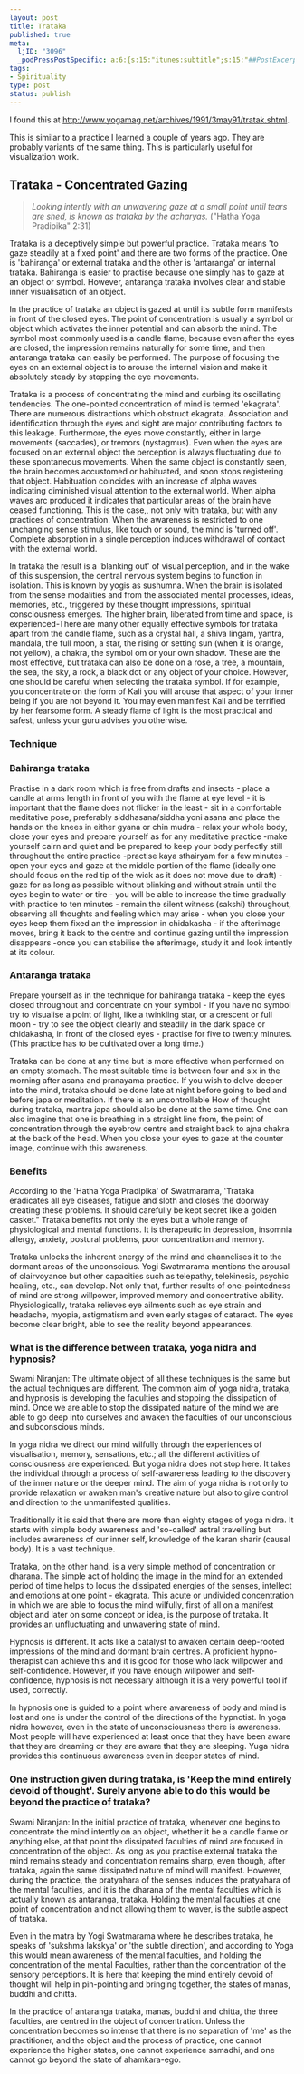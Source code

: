 ```yaml
--- 
layout: post
title: Trataka
published: true
meta: 
  ljID: "3096"
  _podPressPostSpecific: a:6:{s:15:"itunes:subtitle";s:15:"##PostExcerpt##";s:14:"itunes:summary";s:15:"##PostExcerpt##";s:15:"itunes:keywords";s:17:"##WordPressCats##";s:13:"itunes:author";s:10:"##Global##";s:15:"itunes:explicit";s:7:"Default";s:12:"itunes:block";s:7:"Default";}
tags: 
- Spirituality
type: post
status: publish
---
```

I found this at <a href="http://www.yogamag.net/archives/1991/3may91/tratak.shtml">http://www.yogamag.net/archives/1991/3may91/tratak.shtml</a>.

This is similar to a practice I learned a couple of years ago. They are probably variants of the same thing. This is particularly useful for visualization work.
<h2>Trataka - Concentrated Gazing</h2>
<blockquote><em>Looking intently with an unwavering gaze at a small point until tears are shed, is known as trataka by the acharyas.</em>
("Hatha Yoga Pradipika" 2:31)</blockquote>
Trataka is a deceptively simple but powerful practice. Trataka means 'to gaze steadily at a fixed point' and there are two forms of the practice. One is 'bahiranga' or external trataka and the other is 'antaranga' or internal trataka. Bahiranga is easier to practise because one simply has to gaze at an object or symbol. However, antaranga trataka involves clear and stable inner visualisation of an object.

In the practice of trataka an object is gazed at until its subtle form manifests in front of the closed eyes. The point of concentration is usually a symbol or object which activates the inner potential and can absorb the mind. The symbol most commonly used is a candle flame, because even after the eyes are closed, the impression remains naturally for some time, and then antaranga trataka can easily be performed. The purpose of focusing the eyes on an external object is to arouse the internal vision and make it absolutely steady by stopping the eye movements.

Trataka is a process of concentrating the mind and curbing its oscillating tendencies. The one-pointed concentration of mind is termed 'ekagrata'. There are numerous distractions which obstruct ekagrata. Association and identification through the eyes and sight are major contributing factors to this leakage. Furthermore, the eyes move constantly, either in large movements (saccades), or tremors (nystagmus). Even when the eyes are focused on an external object the perception is always fluctuating due to these spontaneous movements. When the same object is constantly seen, the brain becomes accustomed or habituated, and soon stops registering that object. Habituation coincides with an increase of alpha waves indicating diminished visual attention to the external world. When alpha waves arc produced it indicates that particular areas of the brain have ceased functioning. This is the case,, not only with trataka, but with any practices of concentration. When the awareness is restricted to one unchanging sense stimulus, like touch or sound, the mind is 'turned off'. Complete absorption in a single perception induces withdrawal of contact with the external world.

In trataka the result is a 'blanking out' of visual perception, and in the wake of this suspension, the central nervous system begins to function in isolation. This is known by yogis as sushumna. When the brain is isolated from the sense modalities and from the associated mental processes, ideas, memories, etc., triggered by these thought impressions, spiritual consciousness emerges. The higher brain, liberated from time and space, is experienced-There are many other equally effective symbols for trataka apart from the candle flame, such as a crystal hall, a shiva lingam, yantra, mandala, the full moon, a star, the rising or setting sun (when it is orange, not yellow), a chakra, the symbol om or your own shadow. These are the most effective, but trataka can also be done on a rose, a tree, a mountain, the sea, the sky, a rock, a black dot or any object of your choice. However, one should be careful when selecting the trataka symbol. If for example, you concentrate on the form of Kali you will arouse that aspect of your inner being if you are not beyond it. You may even manifest Kali and be terrified by her fearsome form. A steady flame of light is the most practical and safest, unless your guru advises you otherwise.
<h3>Technique</h3><h3>Bahiranga trataka</h3>
Practise in a dark room which is free from drafts and insects - place a candle at arms length in front of you with the flame at eye level - it is important that the flame does not flicker in the least - sit in a comfortable meditative pose, preferably siddhasana/siddha yoni asana and place the hands on the knees in either gyana or chin mudra - relax your whole body, close your eyes and prepare yourself as for any meditative practice -make yourself cairn and quiet and be prepared to keep your body perfectly still throughout the entire practice -practise kaya sthairyam for a few minutes - open your eyes and gaze at the middle portion of the flame (ideally one should focus on the red tip of the wick as it does not move due to draft) - gaze for as long as possible without blinking and without strain until the eyes begin to water or tire - you will be able to increase the time gradually with practice to ten minutes - remain the silent witness (sakshi) throughout, observing all thoughts and feeling which may arise - when you close your eyes keep them fixed an the impression in chidakasha - if the afterimage moves, bring it back to the centre and continue gazing until the impression disappears -once you can stabilise the afterimage, study it and look intently at its colour.     
<h3>Antaranga trataka</h3>
Prepare yourself as in the technique for bahiranga trataka - keep the eyes closed throughout and concentrate on your symbol - if you have no symbol try to visualise a point of light, like a twinkling star, or a crescent or full moon - try to see the object clearly and steadily in the dark space or chidakasha, in front of the closed eyes - practise for five to twenty minutes. (This practice has to be cultivated over a long time.)     

Trataka can be done at any time but is more effective when performed on an empty stomach. The most suitable time is between four and six in the morning after asana and pranayama practice. If you wish to delve deeper into the mind, trataka should be done late at night before going to bed and before japa or meditation. If there is an uncontrollable How of thought during trataka, mantra japa should also be done at the same time. One can also imagine that one is breathing in a straight line from, the point of concentration through the eyebrow centre and straight back to ajna chakra at the back of the head. When you close your eyes to gaze at the counter image, continue with this awareness.
<h3>Benefits</h3>
According to the 'Hatha Yoga Pradipika' of Swatmarama, 'Trataka eradicates all eye diseases, fatigue and sloth and closes the doorway creating these problems. It should carefully be kept secret like a golden casket." Trataka benefits not only the eyes but a whole range of physiological and mental functions. It is therapeutic in depression, insomnia allergy, anxiety, postural problems, poor concentration and memory.     

Trataka unlocks the inherent energy of the mind and channelises it to the dormant areas of the unconscious. Yogi Swatmarama mentions the arousal of clairvoyance but other capacities such as telepathy, telekinesis, psychic healing, etc., can develop. Not only that, further results of one-pointedness of mind are strong willpower, improved memory and concentrative ability. Physiologically, trataka relieves eye ailments such as eye strain and headache, myopia, astigmatism and even early stages of cataract. The eyes become clear bright, able to see the reality beyond appearances.
<h3>What is the difference between trataka, yoga nidra and hypnosis?</h3>
Swami Niranjan: The ultimate object of all these techniques is the same but the actual techniques are different. The common aim of yoga nidra, trataka, and hypnosis is developing the faculties and stopping the dissipation of mind. Once we are able to stop the dissipated nature of the mind we are able to go deep into ourselves and awaken the faculties of our unconscious and subconscious minds.     

In yoga nidra we direct our mind wilfully through the experiences of visualisation, memory, sensations, etc.; all the different activities of consciousness are experienced. But yoga nidra does not stop here. It takes the individual through a process of self-awareness leading to the discovery of the inner nature or the deeper mind. The aim of yoga nidra is not only to provide relaxation or awaken man's creative nature but also to give control and direction to the unmanifested qualities.

Traditionally it is said that there are more than eighty stages of yoga nidra. It starts with simple body awareness and 'so-called' astral travelling but includes awareness of our inner self, knowledge of the karan sharir (causal body). It is a vast technique.

Trataka, on the other hand, is a very simple method of concentration or dharana. The simple act of holding the image in the mind for an extended period of time helps to locus the dissipated energies of the senses, intellect and emotions at one point - ekagrata. This acute or undivided concentration in which we are able to focus the mind wilfully, first of all on a manifest object and later on some concept or idea, is the purpose of trataka. It provides an unfluctuating and unwavering state of mind.

Hypnosis is different. It acts like a catalyst to awaken certain deep-rooted impressions of the mind and dormant brain centres. A proficient hypno-therapist can achieve this and it is good for those who lack willpower and self-confidence. However, if you have enough willpower and self-confidence, hypnosis is not necessary although it is a very powerful tool if used, correctly.

In hypnosis one is guided to a point where awareness of body and mind is lost and one is under the control of the directions of the hypnotist. In yoga nidra however, even in the state of unconsciousness there is awareness. Most people will have experienced at least once that they have been aware that they are dreaming or they are aware that they are sleeping. Yuga nidra provides this continuous awareness even in deeper states of mind.
<h3>One instruction given during trataka, is 'Keep the mind entirely devoid of thought'. Surely anyone able to do this would be beyond the practice of trataka?</h3>
Swami Niranjan: In the initial practice of trataka, whenever one begins to concentrate the mind intently on an object, whether it be a candle flame or anything else, at that point the dissipated faculties of mind are focused in concentration of the object. As long as you practise external trataka the mind remains steady and concentration remains sharp, even though, after trataka, again the same dissipated nature of mind will manifest. However, during the practice, the pratyahara of the senses induces the pratyahara of the mental faculties, and it is the dharana of the mental faculties which is actually known as antaranga, trataka. Holding the mental faculties at one point of concentration and not allowing them to waver, is the subtle aspect of trataka.     

Even in the matra by Yogi Swatmarama where he describes trataka, he speaks of 'sukshma lakskya' or 'the subtle direction', and according to Yoga this would mean awareness of the mental faculties, and holding the concentration of the mental Faculties, rather than the concentration of the sensory perceptions. It is here that keeping the mind entirely devoid of thought will help in pin-pointing and bringing together, the states of manas, buddhi and chitta.

In the practice of antaranga trataka, manas, buddhi and chitta, the three faculties, are centred in the object of concentration. Unless the concentration becomes so intense that there is no separation of 'me' as the practitioner, and the object and the process of practice, one cannot experience the higher states, one cannot experience samadhi, and one cannot go beyond the state of ahamkara-ego.
